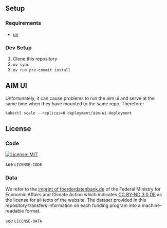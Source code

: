 ## Setup

### Requirements

- [uv](https://docs.astral.sh/uv/getting-started/installation/)

### Dev Setup

1. Clone this repository
2. `uv sync`
3. `uv run pre-commit install`

## AIM UI

Unfortunately, it can cause problems to run the aim ui and serve at the same time when they have mounted to the same repo. Therefore:
```
kubectl scale --replicas=0 deployment/aim-ui-deployment
```

## License
### Code

[![License: MIT](https://img.shields.io/badge/License-MIT-yellow.svg)](https://opensource.org/licenses/MIT)

see `LICENSE-CODE`

### Data 

We refer to the [imprint of foerderdatenbank.de](https://www.foerderdatenbank.de/FDB/DE/Meta/Impressum/impressum.html) of the Federal Ministry for Economic Affairs and Climate Action which indicates [CC BY-ND 3.0 DE](https://creativecommons.org/licenses/by-nd/3.0/de/deed.de) as the license for all texts of the website. The dataset provided in this repository transfers information on each funding program into a machine-readable format.


see `LICENSE-DATA`